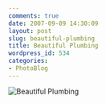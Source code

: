 ```yaml
---
comments: true
date: 2007-09-09 14:30:09
layout: post
slug: beautiful-plumbing
title: Beautiful Plumbing
wordpress_id: 534
categories:
- PhotoBlog
---
```


![Beautiful Plumbing](http://ryanfitzer.com/main/wp-content/uploads/2007/09/plumbing.jpg)
